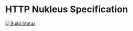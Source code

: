 # HTTP Nukleus Specification

[![Build Status][build-status-image]][build-status]

[build-status-image]: https://travis-ci.org/reaktivity/nukleus-http.spec.svg?branch=develop
[build-status]: https://travis-ci.org/reaktivity/nukleus-http.spec
